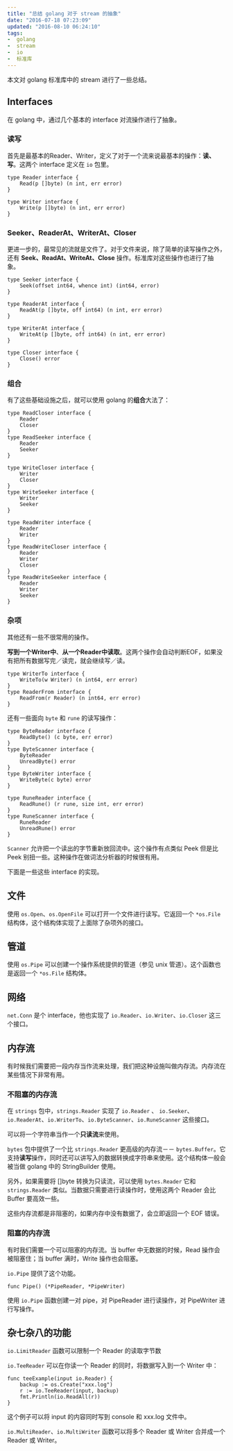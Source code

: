 ```yaml
---
title: "总结 golang 对于 stream 的抽象"
date: "2016-07-18 07:23:09"
updated: "2016-08-10 06:24:10"
tags:
-  golang
-  stream
-  io
-  标准库
---
```



本文对 golang 标准库中的 stream 进行了一些总结。

[](/notename/ "golang stream")

## Interfaces

在 golang 中，通过几个基本的 interface 对流操作进行了抽象。

### 读写

首先是最基本的Reader、Writer，定义了对于一个流来说最基本的操作：**读、写**。这两个 interface 定义在 `io` 包里。

```golang
type Reader interface {
    Read(p []byte) (n int, err error)
}

type Writer interface {
    Write(p []byte) (n int, err error)
}

```

### Seeker、ReaderAt、WriterAt、Closer

更进一步的，最常见的流就是文件了。对于文件来说，除了简单的读写操作之外，还有 **Seek、ReadAt、WriteAt、Close** 操作。标准库对这些操作也进行了抽象。

```golang
type Seeker interface {
    Seek(offset int64, whence int) (int64, error)
}

type ReaderAt interface {
    ReadAt(p []byte, off int64) (n int, err error)
}

type WriterAt interface {
    WriteAt(p []byte, off int64) (n int, err error)
}

type Closer interface {
    Close() error
}
```

### 组合

有了这些基础设施之后，就可以使用 golang 的**组合**大法了：

```golang
type ReadCloser interface {
    Reader
    Closer
}
type ReadSeeker interface {
    Reader
    Seeker
}

type WriteCloser interface {
    Writer
    Closer
}
type WriteSeeker interface {
    Writer
    Seeker
}

type ReadWriter interface {
    Reader
    Writer
}
type ReadWriteCloser interface {
    Reader
    Writer
    Closer
}
type ReadWriteSeeker interface {
    Reader
    Writer
    Seeker
}
```

### 杂项

其他还有一些不很常用的操作。

**写到一个Writer中**、**从一个Reader中读取**。这两个操作会自动判断EOF，如果没有把所有数据写完／读完，就会继续写／读。

```golang
type WriterTo interface {
    WriteTo(w Writer) (n int64, err error)
}
type ReaderFrom interface {
    ReadFrom(r Reader) (n int64, err error)
}
```

还有一些面向 `byte` 和 `rune` 的读写操作：

```golang
type ByteReader interface {
    ReadByte() (c byte, err error)
}
type ByteScanner interface {
    ByteReader
    UnreadByte() error
}
type ByteWriter interface {
    WriteByte(c byte) error
}

type RuneReader interface {
    ReadRune() (r rune, size int, err error)
}
type RuneScanner interface {
    RuneReader
    UnreadRune() error
}
```

`Scanner` 允许把一个读出的字节重新放回流中。这个操作有点类似 Peek 但是比 Peek 别扭一些。这种操作在做词法分析器的时候很有用。

下面是一些这些 interface 的实现。

## 文件

使用 `os.Open`、`os.OpenFile` 可以打开一个文件进行读写。它返回一个 `*os.File` 结构体，这个结构体实现了上面除了杂项外的接口。

## 管道

使用 `os.Pipe` 可以创建一个操作系统提供的管道（参见 unix 管道）。这个函数也是返回一个 `*os.File` 结构体。

## 网络

`net.Conn` 是个 interface，他也实现了 `io.Reader`、`io.Writer`、`io.Closer` 这三个接口。

## 内存流

有时候我们需要把一段内存当作流来处理，我们把这种设施叫做内存流。内存流在某些情况下非常有用。

### 不阻塞的内存流

在 `strings` 包中，`strings.Reader` 实现了 `io.Reader` 、 `io.Seeker`、`io.ReaderAt`、`io.WriterTo`、`io.ByteScanner`、`io.RuneScanner` 这些接口。

可以将一个字符串当作一个**只读流**来使用。

`bytes` 包中提供了一个比 `strings.Reader` 更高级的内存流－－ `bytes.Buffer`。它支持**读写**操作，同时还可以讲写入的数据转换成字符串来使用。这个结构体一般会被当做 golang 中的 StringBuilder 使用。

另外，如果需要将 []byte 转换为只读流，可以使用 `bytes.Reader` 它和 `strings.Reader` 类似。当数据只需要进行读操作时，使用这两个 Reader 会比 Buffer 要高效一些。

这些内存流都是非阻塞的，如果内存中没有数据了，会立即返回一个 EOF 错误。

### 阻塞的内存流

有时我们需要一个可以阻塞的内存流。当 buffer 中无数据的时候，Read 操作会被阻塞住；当 buffer 满时，Write 操作也会阻塞。

`io.Pipe` 提供了这个功能。

```golang
func Pipe() (*PipeReader, *PipeWriter)
```

使用 `io.Pipe` 函数创建一对 pipe，对 PipeReader 进行读操作，对 
PipeWriter 进行写操作。

## 杂七杂八的功能

`io.LimitReader` 函数可以限制一个 Reader 的读取字节数

`io.TeeReader` 可以在你读一个 Reader 的同时，将数据写入到一个 Writer 中：

```golang
func teeExample(input io.Reader) {
    backup := os.Create("xxx.log")
    r := io.TeeReader(input, backup)
    fmt.Println(io.ReadAll(r))
}
```

这个例子可以将 input 的内容同时写到 console 和 xxx.log 文件中。

`io.MultiReader`、`io.MultiWriter` 函数可以将多个 Reader 或 Writer 合并成一个 Reader 或 Writer。

